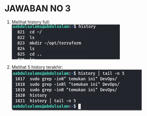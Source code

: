 # JAWABAN NO 3
1. Melihat history full:
![History full](/folder-images-jawaban/04.png)

2. Melihat 5 history terakhir:
![5 history terakhir](/folder-images-jawaban/05.png)